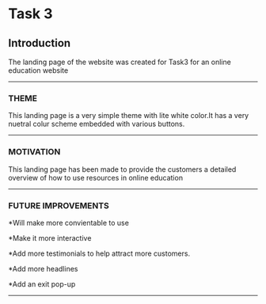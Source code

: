 # Task 3
 
## __Introduction__

The landing page of the website was created for Task3 for an online education website

<hr>

###  __THEME__

This landing page is a very simple theme with lite white color.It has a very nuetral colur scheme embedded with various buttons.

<hr>

###  __MOTIVATION__

This landing page has been made to provide the customers a detailed overview of how to use resources in online education

<hr>
 
###  __FUTURE IMPROVEMENTS__

*Will make more convientable to use

*Make it more interactive

*Add more testimonials to help attract more customers.

*Add more headlines

*Add an exit pop-up

<hr>

